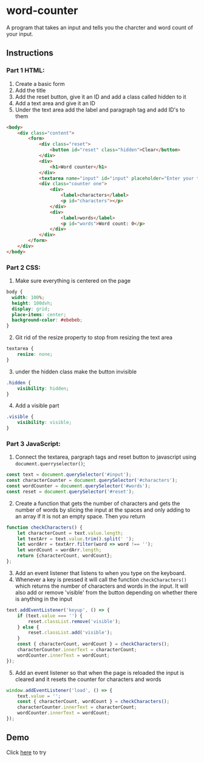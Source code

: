 # word-counter
A program that takes an input and tells you the charcter and word count of your input.

## Instructions

### Part 1 HTML:
1. Create a basic form
2. Add the title
3. Add the reset button, give it an ID and add a class called hidden to it
3. Add a text area and give it an ID
4. Under the text area add the label and paragraph tag and add ID's to them 
```html
<body>
    <div class="content">
        <form>
            <div class="reset">
                <button id="reset" class="hidden">Clear</button>
            </div>
            <div>
                <h1>Word counter</h1>
            </div>
            <textarea name="input" id="input" placeholder="Enter your text here..."></textarea>
            <div class="counter one">
                <div>
                    <label>characters</label>
                    <p id="characters"></p>
                </div>
                <div>
                    <label>words</label>
                    <p id="words">Word count: 0</p>
                </div>
            </div>
        </form>
    </div>
</body>
```
### Part 2 CSS:
1. Make sure everything is centered on the page
```css 
body {
  width: 100%;
  height: 100dvh;
  display: grid;
  place-items: center;
  background-color: #ebebeb;
}
```
2. Git rid of the resize property to stop from resizing the text area
```css
textarea {
    resize: none;
}
```
3. under the hidden class make the button invisible
```css
.hidden {
    visibility: hidden;
}
```
4. Add a visible part
```css
.visible {
    visibility: visible;
}
```
### Part 3 JavaScript:
1. Connect the textarea, pargraph tags and reset button to javascript using `document.querryselector()`;
```javascript
const text = document.querySelector('#input');
const characterCounter = document.querySelector('#characters');
const wordCounter = document.querySelector('#words');
const reset = document.querySelector('#reset');
```
2. Create a function that gets the number of characters and gets the number of words by slicing the input at the spaces and only adding to an array if it is not an empty space. Then you return
```javascript
function checkCharacters() {
    let characterCount = text.value.length;
    let textArr = text.value.trim().split(' ');
    let wordArr = textArr.filter(word => word !== '');
    let wordCount = wordArr.length;
    return {characterCount, wordCount};
};
```
3. Add an event listener that listens to when you type on the keyboard.
4. Whenever a key is pressed it will call the function `checkCharacters()` which returns the number of characters and words in the input. It will also add or remove 'visible' from the button depending on whether there is anything in the input
```javascript
text.addEventListener('keyup', () => {
    if (text.value === '') {
        reset.classList.remove('visible');
    } else {
        reset.classList.add('visible');
    }
    const { characterCount, wordCount } = checkCharacters();
    characterCounter.innerText = characterCount;
    wordCounter.innerText = wordCount;
});
```
5. Add an event listener so that when the page is reloaded the input is cleared and it resets the counter for characters and words
```javascript
window.addEventListener('load', () => {
    text.value = '';
    const { characterCount, wordCount } = checkCharacters();
    characterCounter.innerText = characterCount;
    wordCounter.innerText = wordCount;
});
```
## Demo
Click [here](https://sazie101.github.io/word-counter/) to try